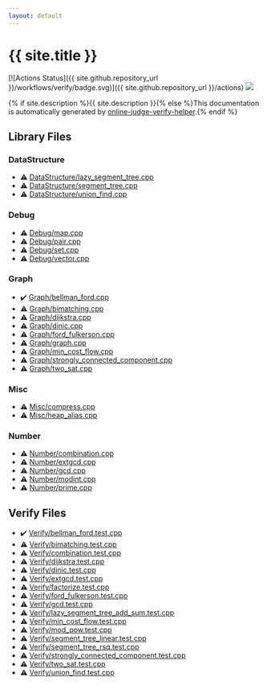 ```yaml
---
layout: default
---
```


<!-- mathjax config similar to math.stackexchange -->
<script type="text/javascript" async
  src="https://cdnjs.cloudflare.com/ajax/libs/mathjax/2.7.5/MathJax.js?config=TeX-MML-AM_CHTML">
</script>
<script type="text/x-mathjax-config">
  MathJax.Hub.Config({
    TeX: { equationNumbers: { autoNumber: "AMS" }},
    tex2jax: {
      inlineMath: [ ['$','$'] ],
      processEscapes: true
    },
    "HTML-CSS": { matchFontHeight: false },
    displayAlign: "left",
    displayIndent: "2em"
  });
</script>

<script type="text/javascript" src="https://cdnjs.cloudflare.com/ajax/libs/jquery/3.4.1/jquery.min.js"></script>
<script src="https://cdn.jsdelivr.net/npm/jquery-balloon-js@1.1.2/jquery.balloon.min.js" integrity="sha256-ZEYs9VrgAeNuPvs15E39OsyOJaIkXEEt10fzxJ20+2I=" crossorigin="anonymous"></script>
<script type="text/javascript" src="assets/js/copy-button.js"></script>
<link rel="stylesheet" href="assets/css/copy-button.css" />


# {{ site.title }}

[![Actions Status]({{ site.github.repository_url }}/workflows/verify/badge.svg)]({{ site.github.repository_url }}/actions)
<a href="{{ site.github.repository_url }}"><img src="https://img.shields.io/github/last-commit/{{ site.github.owner_name }}/{{ site.github.repository_name }}" /></a>

{% if site.description %}{{ site.description }}{% else %}This documentation is automatically generated by <a href="https://github.com/kmyk/online-judge-verify-helper">online-judge-verify-helper</a>.{% endif %}

## Library Files

<div id="5e248f107086635fddcead5bf28943fc"></div>

### DataStructure

* :warning: <a href="library/DataStructure/lazy_segment_tree.cpp.html">DataStructure/lazy_segment_tree.cpp</a>
* :warning: <a href="library/DataStructure/segment_tree.cpp.html">DataStructure/segment_tree.cpp</a>
* :warning: <a href="library/DataStructure/union_find.cpp.html">DataStructure/union_find.cpp</a>


<div id="a603905470e2a5b8c13e96b579ef0dba"></div>

### Debug

* :warning: <a href="library/Debug/map.cpp.html">Debug/map.cpp</a>
* :warning: <a href="library/Debug/pair.cpp.html">Debug/pair.cpp</a>
* :warning: <a href="library/Debug/set.cpp.html">Debug/set.cpp</a>
* :warning: <a href="library/Debug/vector.cpp.html">Debug/vector.cpp</a>


<div id="4cdbd2bafa8193091ba09509cedf94fd"></div>

### Graph

* :heavy_check_mark: <a href="library/Graph/bellman_ford.cpp.html">Graph/bellman_ford.cpp</a>
* :warning: <a href="library/Graph/bimatching.cpp.html">Graph/bimatching.cpp</a>
* :warning: <a href="library/Graph/dijkstra.cpp.html">Graph/dijkstra.cpp</a>
* :warning: <a href="library/Graph/dinic.cpp.html">Graph/dinic.cpp</a>
* :warning: <a href="library/Graph/ford_fulkerson.cpp.html">Graph/ford_fulkerson.cpp</a>
* :warning: <a href="library/Graph/graph.cpp.html">Graph/graph.cpp</a>
* :warning: <a href="library/Graph/min_cost_flow.cpp.html">Graph/min_cost_flow.cpp</a>
* :warning: <a href="library/Graph/strongly_connected_component.cpp.html">Graph/strongly_connected_component.cpp</a>
* :warning: <a href="library/Graph/two_sat.cpp.html">Graph/two_sat.cpp</a>


<div id="74248c725e00bf9fe04df4e35b249a19"></div>

### Misc

* :warning: <a href="library/Misc/compress.cpp.html">Misc/compress.cpp</a>
* :warning: <a href="library/Misc/heap_alias.cpp.html">Misc/heap_alias.cpp</a>


<div id="b2ee912b91d69b435159c7c3f6df7f5f"></div>

### Number

* :warning: <a href="library/Number/combination.cpp.html">Number/combination.cpp</a>
* :warning: <a href="library/Number/extgcd.cpp.html">Number/extgcd.cpp</a>
* :warning: <a href="library/Number/gcd.cpp.html">Number/gcd.cpp</a>
* :warning: <a href="library/Number/modint.cpp.html">Number/modint.cpp</a>
* :warning: <a href="library/Number/prime.cpp.html">Number/prime.cpp</a>


## Verify Files

* :heavy_check_mark: <a href="verify/Verify/bellman_ford.test.cpp.html">Verify/bellman_ford.test.cpp</a>
* :warning: <a href="verify/Verify/bimatching.test.cpp.html">Verify/bimatching.test.cpp</a>
* :warning: <a href="verify/Verify/combination.test.cpp.html">Verify/combination.test.cpp</a>
* :warning: <a href="verify/Verify/dijkstra.test.cpp.html">Verify/dijkstra.test.cpp</a>
* :warning: <a href="verify/Verify/dinic.test.cpp.html">Verify/dinic.test.cpp</a>
* :warning: <a href="verify/Verify/extgcd.test.cpp.html">Verify/extgcd.test.cpp</a>
* :warning: <a href="verify/Verify/factorize.test.cpp.html">Verify/factorize.test.cpp</a>
* :warning: <a href="verify/Verify/ford_fulkerson.test.cpp.html">Verify/ford_fulkerson.test.cpp</a>
* :warning: <a href="verify/Verify/gcd.test.cpp.html">Verify/gcd.test.cpp</a>
* :warning: <a href="verify/Verify/lazy_segment_tree_add_sum.test.cpp.html">Verify/lazy_segment_tree_add_sum.test.cpp</a>
* :warning: <a href="verify/Verify/min_cost_flow.test.cpp.html">Verify/min_cost_flow.test.cpp</a>
* :warning: <a href="verify/Verify/mod_pow.test.cpp.html">Verify/mod_pow.test.cpp</a>
* :warning: <a href="verify/Verify/segment_tree_linear.test.cpp.html">Verify/segment_tree_linear.test.cpp</a>
* :warning: <a href="verify/Verify/segment_tree_rsq.test.cpp.html">Verify/segment_tree_rsq.test.cpp</a>
* :warning: <a href="verify/Verify/strongly_connected_component.test.cpp.html">Verify/strongly_connected_component.test.cpp</a>
* :warning: <a href="verify/Verify/two_sat.test.cpp.html">Verify/two_sat.test.cpp</a>
* :warning: <a href="verify/Verify/union_find.test.cpp.html">Verify/union_find.test.cpp</a>


